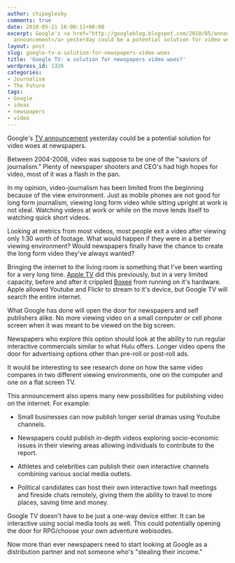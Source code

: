 ```yaml
---
author: chipoglesby
comments: true
date: 2010-05-21 16:00:11+00:00
excerpt: Google's <a href="http://googleblog.blogspot.com/2010/05/announcing-google-tv-tv-meets-web-web.html">TV
  announcement</a> yesterday could be a potential solution for video woes at Newspapers.
layout: post
slug: google-tv-a-solution-for-newspapers-video-woes
title: 'Google TV: a solution for newspapers video woes?'
wordpress_id: 1326
categories:
- Journalism
- The Future
tags:
- Google
- ideas
- newspapers
- video
---
```


Google's [TV announcement](http://googleblog.blogspot.com/2010/05/announcing-google-tv-tv-meets-web-web.html) yesterday could be a potential solution for video woes at newspapers.

Between 2004-2008, video was suppose to be one of the "saviors of journalism." Plenty of newspaper shooters and CEO's had high hopes for video, most of it was a flash in the pan.

In my opinion, video-journalism has been limited from the beginning because of the view environment. Just as mobile phones are not good for long form journalism, viewing long form video while sitting upright at work is not ideal. Watching videos at work or while on the move lends itself to watching quick short videos.

Looking at metrics from most videos, most people exit a video after viewing only 1:30 worth of footage. What would happen if they were in a better viewing environment? Would newspapers finally have the chance to create the long form video they've always wanted?

Bringing the internet to the living room is something that I've been wanting for a very long time. [Apple TV](http://www.apple.com/appletv/) did this previously, but in a very limited capacity, before and after it crippled [Boxee](http://www.boxee.tv/) from running on it's hardware. Apple allowed Youtube and Flickr to stream to it's device, but Google TV will search the entire internet.

What Google has done will open the door for newspapers and self publishers alike. No more viewing video on a small computer or cell phone screen when it was meant to be viewed on the big screen.

Newspapers who explore this option should look at the ability to run regular interactive commercials similar to what Hulu offers. Longer video opens the door for advertising options other than pre-roll or post-roll ads.

It would be interesting to see research done on how the same video compares in two different viewing environments, one on the computer and one on a flat screen TV.

This announcement also opens many new possibilities for publishing video on the internet. For example:





  * Small businesses can now publish longer serial dramas using Youtube channels.

  * Newspapers could publish in-depth videos exploring socio-economic issues in their viewing areas allowing individuals to contribute to the report.

  * Athletes and celebrities can publish their own interactive channels combining various social media outlets.

  * Political candidates can host their own interactive town hall meetings and fireside chats remotely, giving them the ability to travel to more places, saving time and money. 


Google TV doesn't have to be just a one-way device either. It can be interactive using social media tools as well. This could potentially opening the door for RPG/choose your own adventure webisodes.

Now more than ever newspapers need to start looking at Google as a distribution partner and not someone who's "stealing their income." 
